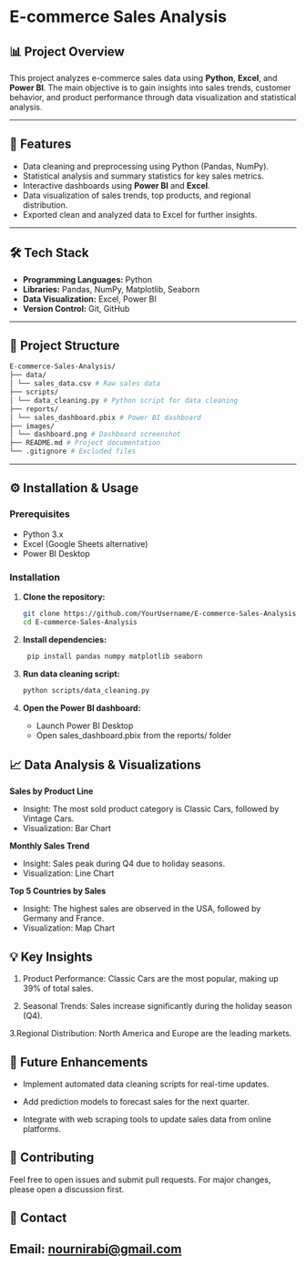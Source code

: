 # E-commerce Sales Analysis

## 📊 Project Overview  
This project analyzes e-commerce sales data using **Python**, **Excel**, and **Power BI**. The main objective is to gain insights into sales trends, customer behavior, and product performance through data visualization and statistical analysis.

---

## 🚀 Features  
- Data cleaning and preprocessing using Python (Pandas, NumPy).  
- Statistical analysis and summary statistics for key sales metrics.  
- Interactive dashboards using **Power BI** and **Excel**.  
- Data visualization of sales trends, top products, and regional distribution.  
- Exported clean and analyzed data to Excel for further insights.  

---

## 🛠️ Tech Stack  
- **Programming Languages:** Python
- **Libraries:** Pandas, NumPy, Matplotlib, Seaborn  
- **Data Visualization:** Excel, Power BI  
- **Version Control:** Git, GitHub  

---

## 📂 Project Structure  
```bash
E-commerce-Sales-Analysis/
├── data/
│ └── sales_data.csv # Raw sales data
├── scripts/
│ └── data_cleaning.py # Python script for data cleaning
├── reports/
│ └── sales_dashboard.pbix # Power BI dashboard
├── images/
│ └── dashboard.png # Dashboard screenshot
├── README.md # Project documentation
└── .gitignore # Excluded files

```

---

## ⚙️ Installation & Usage  

### Prerequisites  
- Python 3.x  
- Excel (Google Sheets alternative)  
- Power BI Desktop  

### Installation  
1. **Clone the repository:**  
   ```bash
   git clone https://github.com/YourUsername/E-commerce-Sales-Analysis.git
   cd E-commerce-Sales-Analysis
    ```

2. **Install dependencies:**  
 
    ```bash
     pip install pandas numpy matplotlib seaborn

    ```
3. **Run data cleaning script:**  
   ```bash
   python scripts/data_cleaning.py
   ```
4. **Open the Power BI dashboard:**
   - Launch Power BI Desktop
   - Open sales_dashboard.pbix from the reports/ folder

## 📈 Data Analysis & Visualizations
   **Sales by Product Line**
   - Insight: The most sold product category is Classic Cars, followed by Vintage Cars.
   - Visualization: Bar Chart

   **Monthly Sales Trend**
   - Insight: Sales peak during Q4 due to holiday seasons.
   - Visualization: Line Chart

   **Top 5 Countries by Sales**
   - Insight: The highest sales are observed in the USA, followed by Germany and France.
   - Visualization: Map Chart

## 💡 Key Insights

   1. Product Performance: Classic Cars are the most popular, making up 39% of total sales.

   2. Seasonal Trends: Sales increase significantly during the holiday season (Q4).

   3.Regional Distribution: North America and Europe are the leading markets.

## 📝 Future Enhancements

   - Implement automated data cleaning scripts for real-time updates.
   
   - Add prediction models to forecast sales for the next quarter.
   
   - Integrate with web scraping tools to update sales data from online platforms.

## 🤝 Contributing

   Feel free to open issues and submit pull requests. For major changes, please open a discussion first.

## 📧 Contact

   Email: nournirabi@gmail.com
---
